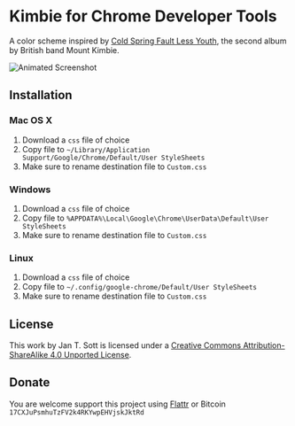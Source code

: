 # Kimbie for Chrome Developer Tools

A color scheme inspired by [Cold Spring Fault Less Youth](http://www.discogs.com/Mount-Kimbie-Cold-Spring-Fault-Less-Youth/master/561611), the second album by British band Mount Kimbie.

![Animated Screenshot](https://raw.github.com/idleberg/Kimbie-Chrome-Developer-Tools/master/images/screenshot.gif)

## Installation

### Mac OS X

1. Download a `css` file of choice
2. Copy file to `~/Library/Application Support/Google/Chrome/Default/User StyleSheets`
3. Make sure to rename destination file to `Custom.css`

### Windows

1. Download a `css` file of choice
2. Copy file to `%APPDATA%\Local\Google\Chrome\UserData\Default\User StyleSheets`
3. Make sure to rename destination file to `Custom.css`

### Linux

1. Download a `css` file of choice
2. Copy file to `~/.config/google-chrome/Default/User StyleSheets`
3. Make sure to rename destination file to `Custom.css`

## License

This work by Jan T. Sott is licensed under a [Creative Commons Attribution-ShareAlike 4.0 Unported License](http://creativecommons.org/licenses/by-sa/4.0/deed.en_US).

## Donate

You are welcome support this project using [Flattr](https://flattr.com/submit/auto?user_id=idleberg&url=https://github.com/idleberg/Kimbie-Chrome-Developer-Tools) or Bitcoin `17CXJuPsmhuTzFV2k4RKYwpEHVjskJktRd`
